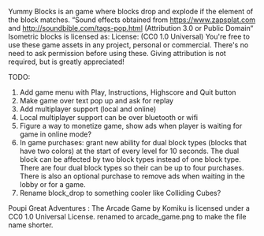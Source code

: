 Yummy Blocks is an game where blocks drop and explode if the element of the block matches.
“Sound effects obtained from https://www.zapsplat.com and http://soundbible.com/tags-pop.html (Attribution 3.0 or Public Domain“
Isometric blocks is licensed as:
License: (CC0 1.0 Universal) You're free to use these game assets in any project, personal or commercial. There's no need to ask permission before using these. Giving attribution is not required, but is greatly appreciated!

TODO:
1. Add game menu with Play, Instructions, Highscore and Quit button  
2. Make game over text pop up and ask for replay  
3. Add multiplayer support (local and online)  
4. Local multiplayer support can be over bluetooth or wifi  
5. Figure a way to monetize game, show ads when player is waiting for game in online mode?  
6. In game purchases: grant new ability for dual block types (blocks that have two colors) at the start of every level for 10 seconds. The dual block can be affected by two block types instead of one block type. There are four dual block types so their can be up to four purchases. There is also an optional purchase to remove ads when waiting in the lobby or for a game.  
7. Rename block_drop to something cooler like Colliding Cubes?  


Poupi Great Adventures : The Arcade Game by Komiku is licensed under a CC0 1.0 Universal License. renamed to arcade_game.png to make the file  name shorter.

